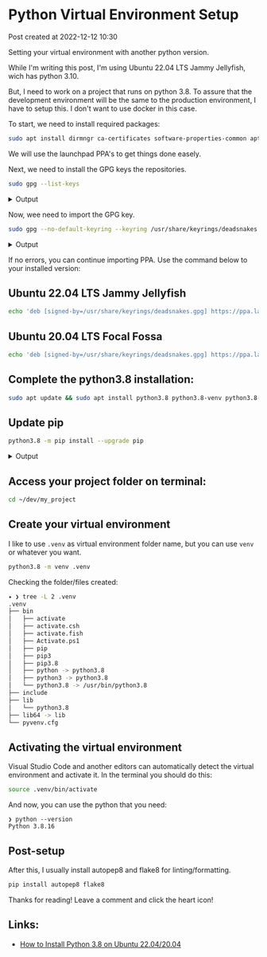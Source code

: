 # Python Virtual Environment Setup

Post created at 2022-12-12 10:30

Setting your virtual environment with another python version.

While I'm writing this post, I'm using Ubuntu 22.04 LTS Jammy Jellyfish, wich has python 3.10.

But, I need to work on a project that runs on python 3.8. To assure that the development environment will be the same to the production environment, I have to setup this. I don't want to use docker in this case.

To start, we need to install required packages:

```bash
sudo apt install dirmngr ca-certificates software-properties-common apt-transport-https -y
```

We will use the launchpad PPA's to get things done easely.

Next, we need to install the GPG keys the repositories.

```bash
sudo gpg --list-keys
```
<details><summary>Output</summary>
<pre><code>
gpg: directory '/root/.gnupg' created
gpg: keybox '/root/.gnupg/pubring.kbx' created
gpg: /root/.gnupg/trustdb.gpg: trustdb created
</code></pre>
</details>

Now, wee need to import the GPG key.

```bash
sudo gpg --no-default-keyring --keyring /usr/share/keyrings/deadsnakes.gpg --keyserver keyserver.ubuntu.com --recv-keys F23C5A6CF475977595C89F51BA6932366A755776
```
<details><summary>Output</summary>
<pre>
gpg: key BA6932366A755776: public key "Launchpad PPA for deadsnakes" imported
gpg: Total number processed: 1
gpg:               imported: 1
</pre>
</details>

If no errors, you can continue importing PPA. Use the command below to your installed version:

## Ubuntu 22.04 LTS Jammy Jellyfish

```bash
echo 'deb [signed-by=/usr/share/keyrings/deadsnakes.gpg] https://ppa.launchpadcontent.net/deadsnakes/ppa/ubuntu jammy main' | sudo tee -a /etc/apt/sources.list.d/python.list
```

## Ubuntu 20.04 LTS Focal Fossa

```bash
echo 'deb [signed-by=/usr/share/keyrings/deadsnakes.gpg] https://ppa.launchpadcontent.net/deadsnakes/ppa/ubuntu focal main' | sudo tee -a /etc/apt/sources.list.d/python.list
```

## Complete the python3.8 installation:

```bash
sudo apt update && sudo apt install python3.8 python3.8-venv python3.8-python3.8-distutils python3.8-dev python3.8-dbg
```

## Update pip

```bash
python3.8 -m pip install --upgrade pip
```

<details><summary>Output</summary>
<pre>
Defaulting to user installation because normal site-packages is not writeable
Requirement already satisfied: pip in /usr/lib/python3/dist-packages (22.0.2)
Collecting pip
    pip-22.3.1-py3-none-any.whl (2.1 MB)
     ━━━━━━━━━━━━━━━━━━━━━━━━━━━━━━━━━━━━━━━━ 2.1/2.1 MB 2.5 MB/s eta 0:00:00
Installing collected packages: pip
Successfully installed pip-22.3.1
</pre>
</details>

## Access your project folder on terminal:

```bash
cd ~/dev/my_project
```

## Create your virtual environment

I like to use `.venv` as virtual environment folder name, but you can use `venv` or whatever you want.

```bash
python3.8 -m venv .venv
```

Checking the folder/files created:

```bash
✦ ❯ tree -L 2 .venv
.venv
├── bin
│   ├── activate
│   ├── activate.csh
│   ├── activate.fish
│   ├── Activate.ps1
│   ├── pip
│   ├── pip3
│   ├── pip3.8
│   ├── python -> python3.8
│   ├── python3 -> python3.8
│   └── python3.8 -> /usr/bin/python3.8
├── include
├── lib
│   └── python3.8
├── lib64 -> lib
└── pyvenv.cfg
```

## Activating the virtual environment

Visual Studio Code and another editors can automatically detect the virtual environment and activate it. In the terminal you should do this:

```bash
source .venv/bin/activate
```

And now, you can use the python that you need:

```
❯ python --version
Python 3.8.16
```

## Post-setup

After this, I usually install autopep8 and flake8 for linting/formatting.

```bash
pip install autopep8 flake8
```


Thanks for reading! Leave a comment and click the heart icon!


## Links:

* [How to Install Python 3.8 on Ubuntu 22.04/20.04](https://www.linuxcapable.com/install-python-3-8-on-ubuntu-linux)

